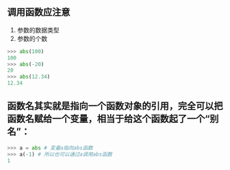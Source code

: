 ## 调用函数应注意
1. 参数的数据类型
2. 参数的个数

```Python
>>> abs(100)
100
>>> abs(-20)
20
>>> abs(12.34)
12.34
```
## 函数名其实就是指向一个函数对象的引用，完全可以把函数名赋给一个变量，相当于给这个函数起了一个“别名”：
```Python
>>> a = abs # 变量a指向abs函数
>>> a(-1) # 所以也可以通过a调用abs函数
1
```
